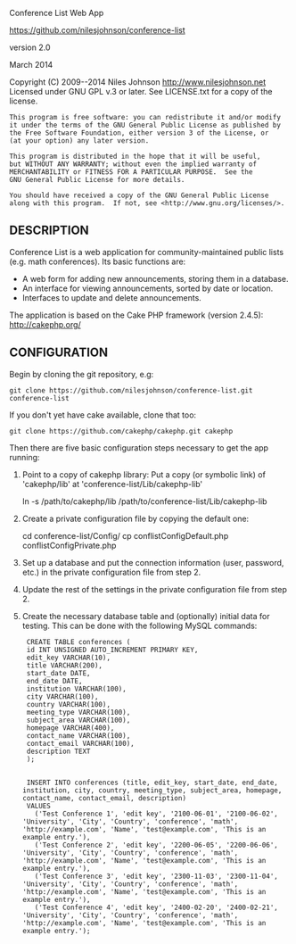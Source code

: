 Conference List Web App

https://github.com/nilesjohnson/conference-list

version 2.0

March 2014

Copyright (C) 2009--2014 Niles Johnson <http://www.nilesjohnson.net>
Licensed under GNU GPL v.3 or later.  See LICENSE.txt for a copy of
the license.

    This program is free software: you can redistribute it and/or modify
    it under the terms of the GNU General Public License as published by
    the Free Software Foundation, either version 3 of the License, or
    (at your option) any later version.

    This program is distributed in the hope that it will be useful,
    but WITHOUT ANY WARRANTY; without even the implied warranty of
    MERCHANTABILITY or FITNESS FOR A PARTICULAR PURPOSE.  See the
    GNU General Public License for more details.

    You should have received a copy of the GNU General Public License
    along with this program.  If not, see <http://www.gnu.org/licenses/>.


DESCRIPTION
-----------

Conference List is a web application for community-maintained
public lists (e.g. math conferences).  Its basic functions are:

* A web form for adding new announcements, storing them in a database.
* An interface for viewing announcements, sorted by date or location.
* Interfaces to update and delete announcements.

The application is based on the Cake PHP framework (version 2.4.5):  http://cakephp.org/


CONFIGURATION
-------------

Begin by cloning the git repository, e.g:

    git clone https://github.com/nilesjohnson/conference-list.git conference-list

If you don't yet have cake available, clone that too:

    git clone https://github.com/cakephp/cakephp.git cakephp

Then there are five basic configuration steps necessary to get the app running:

1. Point to a copy of cakephp library:  Put a copy (or symbolic link) of 
'cakephp/lib' at 'conference-list/Lib/cakephp-lib'

    ln -s /path/to/cakephp/lib /path/to/conference-list/Lib/cakephp-lib

1. Create a private configuration file by copying the default one:

    cd conference-list/Config/
    cp conflistConfigDefault.php conflistConfigPrivate.php

1. Set up a database and put the connection information 
(user, password, etc.) in the private configuration file from step 2.

1. Update the rest of the settings in the private configuration file 
from step 2.

1. Create the necessary database table and (optionally) initial data 
for testing.  This can be done with the following MySQL commands:


        CREATE TABLE conferences (
        id INT UNSIGNED AUTO_INCREMENT PRIMARY KEY,
        edit_key VARCHAR(10),
        title VARCHAR(200),
        start_date DATE,
        end_date DATE,
        institution VARCHAR(100),
        city VARCHAR(100),
        country VARCHAR(100),
        meeting_type VARCHAR(100),
        subject_area VARCHAR(100),
        homepage VARCHAR(400),
        contact_name VARCHAR(100),
        contact_email VARCHAR(100),
        description TEXT
        );


        INSERT INTO conferences (title, edit_key, start_date, end_date, institution, city, country, meeting_type, subject_area, homepage, contact_name, contact_email, description) 
        VALUES 
          ('Test Conference 1', 'edit key', '2100-06-01', '2100-06-02', 'University', 'City', 'Country', 'conference', 'math', 'http://example.com', 'Name', 'test@example.com', 'This is an example entry.'),
          ('Test Conference 2', 'edit key', '2200-06-05', '2200-06-06', 'University', 'City', 'Country', 'conference', 'math', 'http://example.com', 'Name', 'test@example.com', 'This is an example entry.'),
          ('Test Conference 3', 'edit key', '2300-11-03', '2300-11-04', 'University', 'City', 'Country', 'conference', 'math', 'http://example.com', 'Name', 'test@example.com', 'This is an example entry.'),
          ('Test Conference 4', 'edit key', '2400-02-20', '2400-02-21', 'University', 'City', 'Country', 'conference', 'math', 'http://example.com', 'Name', 'test@example.com', 'This is an example entry.');
